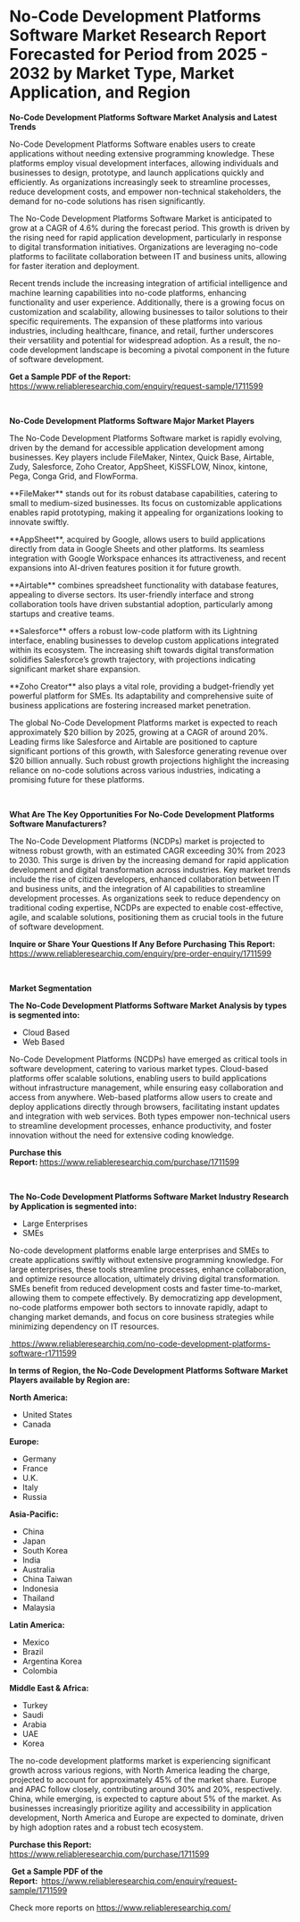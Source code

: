 <p><h1>No-Code Development Platforms Software Market Research Report Forecasted for Period from 2025 -  2032 by Market Type, Market Application, and Region</h1></p><p><strong>No-Code Development Platforms Software Market Analysis and Latest Trends</strong></p>
<p><p>No-Code Development Platforms Software enables users to create applications without needing extensive programming knowledge. These platforms employ visual development interfaces, allowing individuals and businesses to design, prototype, and launch applications quickly and efficiently. As organizations increasingly seek to streamline processes, reduce development costs, and empower non-technical stakeholders, the demand for no-code solutions has risen significantly.</p><p>The No-Code Development Platforms Software Market is anticipated to grow at a CAGR of 4.6% during the forecast period. This growth is driven by the rising need for rapid application development, particularly in response to digital transformation initiatives. Organizations are leveraging no-code platforms to facilitate collaboration between IT and business units, allowing for faster iteration and deployment.</p><p>Recent trends include the increasing integration of artificial intelligence and machine learning capabilities into no-code platforms, enhancing functionality and user experience. Additionally, there is a growing focus on customization and scalability, allowing businesses to tailor solutions to their specific requirements. The expansion of these platforms into various industries, including healthcare, finance, and retail, further underscores their versatility and potential for widespread adoption. As a result, the no-code development landscape is becoming a pivotal component in the future of software development.</p></p>
<p><strong>Get a Sample PDF of the Report:&nbsp;</strong> <a href="https://www.reliableresearchiq.com/enquiry/request-sample/1711599?utm_campaign=1102&utm_medium=2&utm_source=Github&utm_content=ia&utm_term=11012025&utm_id=no-code-development-platforms-software">https://www.reliableresearchiq.com/enquiry/request-sample/1711599</a></p>
<p>&nbsp;</p>
<p><strong>No-Code Development Platforms Software Major Market Players</strong></p>
<p><p>The No-Code Development Platforms Software market is rapidly evolving, driven by the demand for accessible application development among businesses. Key players include FileMaker, Nintex, Quick Base, Airtable, Zudy, Salesforce, Zoho Creator, AppSheet, KiSSFLOW, Ninox, kintone, Pega, Conga Grid, and FlowForma.</p><p>**FileMaker** stands out for its robust database capabilities, catering to small to medium-sized businesses. Its focus on customizable applications enables rapid prototyping, making it appealing for organizations looking to innovate swiftly.</p><p>**AppSheet**, acquired by Google, allows users to build applications directly from data in Google Sheets and other platforms. Its seamless integration with Google Workspace enhances its attractiveness, and recent expansions into AI-driven features position it for future growth.</p><p>**Airtable** combines spreadsheet functionality with database features, appealing to diverse sectors. Its user-friendly interface and strong collaboration tools have driven substantial adoption, particularly among startups and creative teams.</p><p>**Salesforce** offers a robust low-code platform with its Lightning interface, enabling businesses to develop custom applications integrated within its ecosystem. The increasing shift towards digital transformation solidifies Salesforce’s growth trajectory, with projections indicating significant market share expansion.</p><p>**Zoho Creator** also plays a vital role, providing a budget-friendly yet powerful platform for SMEs. Its adaptability and comprehensive suite of business applications are fostering increased market penetration.</p><p>The global No-Code Development Platforms market is expected to reach approximately $20 billion by 2025, growing at a CAGR of around 20%. Leading firms like Salesforce and Airtable are positioned to capture significant portions of this growth, with Salesforce generating revenue over $20 billion annually. Such robust growth projections highlight the increasing reliance on no-code solutions across various industries, indicating a promising future for these platforms.</p></p>
<p>&nbsp;</p>
<p><strong>What Are The Key Opportunities For No-Code Development Platforms Software Manufacturers?</strong></p>
<p><p>The No-Code Development Platforms (NCDPs) market is projected to witness robust growth, with an estimated CAGR exceeding 30% from 2023 to 2030. This surge is driven by the increasing demand for rapid application development and digital transformation across industries. Key market trends include the rise of citizen developers, enhanced collaboration between IT and business units, and the integration of AI capabilities to streamline development processes. As organizations seek to reduce dependency on traditional coding expertise, NCDPs are expected to enable cost-effective, agile, and scalable solutions, positioning them as crucial tools in the future of software development.</p></p>
<p><strong>Inquire or Share Your Questions If Any Before Purchasing This Report:</strong> <a href="https://www.reliableresearchiq.com/enquiry/pre-order-enquiry/1711599?utm_campaign=1102&utm_medium=2&utm_source=Github&utm_content=ia&utm_term=11012025&utm_id=no-code-development-platforms-software">https://www.reliableresearchiq.com/enquiry/pre-order-enquiry/1711599</a></p>
<p>&nbsp;</p>
<p><strong>Market Segmentation</strong></p>
<p><strong>The No-Code Development Platforms Software Market Analysis by types is segmented into:</strong></p>
<p><ul><li>Cloud Based</li><li>Web Based</li></ul></p>
<p><p>No-Code Development Platforms (NCDPs) have emerged as critical tools in software development, catering to various market types. Cloud-based platforms offer scalable solutions, enabling users to build applications without infrastructure management, while ensuring easy collaboration and access from anywhere. Web-based platforms allow users to create and deploy applications directly through browsers, facilitating instant updates and integration with web services. Both types empower non-technical users to streamline development processes, enhance productivity, and foster innovation without the need for extensive coding knowledge.</p></p>
<p><strong>Purchase this Report:&nbsp;</strong><a href="https://www.reliableresearchiq.com/purchase/1711599?utm_campaign=1102&utm_medium=2&utm_source=Github&utm_content=ia&utm_term=11012025&utm_id=no-code-development-platforms-software">https://www.reliableresearchiq.com/purchase/1711599</a></p>
<p>&nbsp;</p>
<p><strong>The No-Code Development Platforms Software Market Industry Research by Application is segmented into:</strong></p>
<p><ul><li>Large Enterprises</li><li>SMEs</li></ul></p>
<p><p>No-code development platforms enable large enterprises and SMEs to create applications swiftly without extensive programming knowledge. For large enterprises, these tools streamline processes, enhance collaboration, and optimize resource allocation, ultimately driving digital transformation. SMEs benefit from reduced development costs and faster time-to-market, allowing them to compete effectively. By democratizing app development, no-code platforms empower both sectors to innovate rapidly, adapt to changing market demands, and focus on core business strategies while minimizing dependency on IT resources.</p></p>
<p><a href="https://www.reliableresearchiq.com/no-code-development-platforms-software-r1711599?utm_campaign=1102&utm_medium=2&utm_source=Github&utm_content=ia&utm_term=11012025&utm_id=no-code-development-platforms-software">&nbsp;https://www.reliableresearchiq.com/no-code-development-platforms-software-r1711599</a></p>
<p><strong>In terms of Region, the No-Code Development Platforms Software Market Players available by Region are:</strong></p>
<p>
    <p> <strong> North America: </strong>
        <ul>
            <li>United States</li>
            <li>Canada</li>
        </ul>
        </p> 
    <p> <strong> Europe: </strong>
        <ul>
            <li>Germany</li>
            <li>France</li>
            <li>U.K.</li>
            <li>Italy</li>
            <li>Russia</li>
        </ul>
        </p> 
    <p> <strong> Asia-Pacific: </strong>
        <ul>
            <li>China</li>
            <li>Japan</li>
            <li>South Korea</li>
            <li>India</li>
            <li>Australia</li>
            <li>China Taiwan</li>
            <li>Indonesia</li>
            <li>Thailand</li>
            <li>Malaysia</li>
        </ul>
        </p> 
    <p> <strong> Latin America: </strong>
        <ul>
            <li>Mexico</li>
            <li>Brazil</li>
            <li>Argentina Korea</li>
            <li>Colombia</li>
        </ul>
        </p> 
    <p> <strong> Middle East & Africa: </strong>
        <ul>
            <li>Turkey</li>
            <li>Saudi</li>
            <li>Arabia</li>
            <li>UAE</li>
            <li>Korea</li>
        </ul>
    </p>
    </p>
<p><p>The no-code development platforms market is experiencing significant growth across various regions, with North America leading the charge, projected to account for approximately 45% of the market share. Europe and APAC follow closely, contributing around 30% and 20%, respectively. China, while emerging, is expected to capture about 5% of the market. As businesses increasingly prioritize agility and accessibility in application development, North America and Europe are expected to dominate, driven by high adoption rates and a robust tech ecosystem.</p></p>
<p><strong>Purchase this Report: </strong><a href="https://www.reliableresearchiq.com/purchase/1711599?utm_campaign=1102&utm_medium=2&utm_source=Github&utm_content=ia&utm_term=11012025&utm_id=no-code-development-platforms-software">https://www.reliableresearchiq.com/purchase/1711599</a></p>
<p>&nbsp;<strong>Get a Sample PDF of the Report:&nbsp;&nbsp;</strong><a href="https://www.reliableresearchiq.com/enquiry/request-sample/1711599?utm_campaign=1102&utm_medium=2&utm_source=Github&utm_content=ia&utm_term=11012025&utm_id=no-code-development-platforms-software">https://www.reliableresearchiq.com/enquiry/request-sample/1711599</a></p>
<p><strong></strong></p>
<p>Check more reports on <a href="https://www.reliableresearchiq.com/?utm_campaign=1102&utm_medium=2&utm_source=Github&utm_content=ia&utm_term=11012025&utm_id=no-code-development-platforms-software">https://www.reliableresearchiq.com/</a></p>
